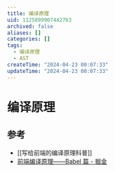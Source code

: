 ```yaml
---
title: 编译原理
uid: 1125899907442763
archived: false
aliases: []
categories: []
tags:
  - 编译原理
  - AST
createTime: "2024-04-23 00:07:33"
updateTime: "2024-04-23 00:07:33"
---
```


# 编译原理

## 参考

- [[写给前端的编译原理科普]]
- [前端编译原理——Babel 篇 - 掘金](https://juejin.cn/post/7200366809409159205)
